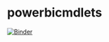 # powerbicmdlets

[![Binder](https://mybinder.org/badge_logo.svg)](https://mybinder.org/v2/gh/itsnotaboutthecell/powerbicmdlets/master)
